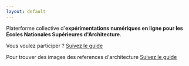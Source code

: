 ```yaml
---
layout: default
---
```


Platerforme collective d'**expérimentations numériques en ligne pour les Écoles Nationales Supérieures d'Architecture**. 

Vous voulez participer ? [Suivez le guide](another-page)

Pour trouver des images des references d'architecture [Suivez le guide](another-page)
